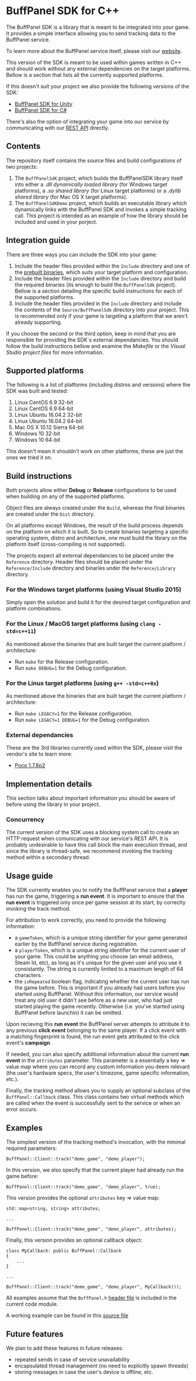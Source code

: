 # BuffPanel SDK for C++

The BuffPanel SDK is a library that is meant to be integrated into your game. It provides a simple interface allowing
you to send tracking data to the BuffPanel service.

To learn more about the BuffPanel service itself, please visit our [website](http://buffPanel.com/).

This version of the SDK is meant to be used within games written in C++ and should work without any external
dependencies on the target platforms. Bellow is a section that lists all the currently supported platforms.

If this doesn't suit your project we also provide the following versions of the SDK:
- [BuffPanel SDK for Unity](https://github.com/Cellense/buffpanel-sdk-unity)
- [BuffPanel SDK for C#](https://github.com/Cellense/buffpanel-sdk-c-sharp)

There's also the option of integrating your game into our service by communicating with our
[REST API](http://buffpanel.com/help/setting_up_tracking_in_your_game) directly.

## Contents

The repository itself contains the source files and build configurations of two projects:
1. The `BuffPanelSdK` project, which builds the BuffPanelSDK library itself into either
a _.dll dynamically loaded library_ (for Windows target platforms), a _.so shared library_ (for Linux target platforms)
or a _.dylib shared library_ (for Mac OS X target platforms).
2. The `BuffPanelSdKDemo` project, which builds an executable library which dynamically links with the BuffPanel SDK
and invokes a simple tracking call. This project is intended as an example of how the library should be included
and used in your porject.

## Integration guide

There are three ways you can include the SDK into your game:
1. Include the header files provided within the `Include` directory and one of the
[prebuilt binaries](https://build.buffpanel.com/sdk/), which suits your target platform and configuration.
2. Include the header files provided within the `Include` directory and build the required binaries (its enough to
build the `BuffPanelSdk` project). Bellow is a section detailing the specific build instructions for each of the
supported platforms.
3. Include the header files provided in the `Include` directory and include the contents of the `Source/BuffPanelSdk`
directory into your project. This is recommended only if your game is targeting a platform that we aren't already
supporting.

If you choose the second or the third option, keep in mind that you are responsible for providing the SDK`s
external dependancies. You should follow the build instructions bellow and examine the _Makefile_
or the _Visual Studio project files_ for more information.

## Supported platforms

The following is a list of platforms (including distros and versions) where the SDK was built and tested:
1. Linux CentOS 6.9 32-bit
2. Linux CentOS 6.9 64-bit
3. Linux Ubuntu 16.04.2 32-bit
4. Linux Ubuntu 16.04.2 64-bit
5. Mac OS X 10.12 Sierra 64-bit
6. Windows 10 32-bit
7. Windows 10 64-bit

This doesn't mean it shouldn't work on other platforms, these are just the ones we tried it on.

## Build instructions

Both projects allow either **Debug** or **Release** configurations to be used when building on any of the
supported platforms.

Object files are always created under the `Build`, whereas the final binaries are created under the `Dist` directory.

On all platforms except Windows, the result of the build process depends on the platform on which it is built. So to
create binaries targeting a specific operating system, distro and architecture, one must build the library on the
platform itself (cross-compiling is not supported).

The projects expect all external dependancies to be placed under the `Reference` directory. Header files should be
placed under the `Reference/Include` directory and binaries under the `Reference/Library` directory.

### For the Windows target platforms (using Visual Studio 2015)

Simply open the solution and build it for the desired target configuration and platform combinations.

### For the Linux / MacOS target platforms (using `clang -std=c++11`)

As mentioned above the binaries that are built target the current platform / architecture:
- Run `make` for the Release configuration.
- Run `make DEBUG=1` for the Debug configuration.

### For the Linux target platforms (using `g++ -std=c++0x`)

As mentioned above the binaries that are built target the current platform / architecture:
- Run `make LEGACY=1` for the Release configuration.
- Run `make LEGACY=1 DEBUG=1` for the Debug configuration.

### External dependancies

These are the 3rd libraries currently used within the SDK, please visit the vendor's site to learn more:
- [Poco 1.7.8p2](https://pocoproject.org/)

## Implementation details

This section talks about important information you should be aware of before using the library in your project.

### Concurrency

The current version of the SDK uses a blocking system call to create an HTTP request when comunicating with our
service's REST API. It is probably undesirable to have this call block the main execution thread, and since
the library is thread-safe, we recommend invoking the tracking method within a secondary thread.

## Usage guide

The SDK currently enables you to notify the BuffPanel service that a **player** has run the game, triggering a
**run event**. It is important to ensure that the **run event** is triggered only once per game session at its start,
by correclty invoking the track method.

For attribution to work correctly, you need to provide the following information:
- a `gameToken`, which is a unique string identifier for your game generated earlier by the BuffPanel service
during registration.
- a `playerToken`, which is a unique string identifier for the current user of your game. This could be anything
you choose (an email address, Steam Id, etc), as long as it's unique for the given user and you use it consistantly.
The string is currently limited to a maximum length of 64 characters.
- the `isRepeated` boolean flag, indicating whether the current user has run the game before. This is important if
you already had users before you started using BuffPanel. Without this information, our service would treat any old
user it didn't see before as a new user, who had just started playing the game recently. Otherwise (i.e. you've
started using BuffPanel before launchin) it can be omitted.

Upon recieving this **run event** the BuffPanel server attempts to attribute it to any previous **click event** 
belonging to the same player. If a click event with a matching fingerprint is found, the run event gets attributed to
the click event's **campaign**.

If needed, you can also specify additional information about the current **run event** in the `attributes` parameter.
This parameter is a essentially a key => value map where you can record any custom information you deem relevant
(the user's hardware specs, the user's timezone, game specific information, etc.).

Finally, the tracking method allows you to supply an optional subclass of the `BuffPanel::Callback` class. This class
contains two virtual methods which are called when the event is successfully sent to the service or when an error
occurs.

## Examples

The simplest version of the tracking method's invocation, with the minimal required parameters:

```
BuffPanel::Client::track("demo_game", "demo_player");
```

In this version, we also specify that the current player had already run the game before:

```
BuffPanel::Client::track("demo_game", "demo_player", true);
```

This version provides the optional `attributes` key => value map:

```
std::map<string, string> attributes;

...

BuffPanel::Client::track("demo_game", "demo_player", attributes);
```

Finally, this version provides an optional callback object:

```
class MyCallback: public BuffPanel::Callback
{
	...
}

...

BuffPanel::Client::track("demo_game", "demo_player", MyCallback());
```

All examples assume that the `BuffPanel.h`
[header file](https://github.com/Cellense/buffpanel-sdk-c-plus-plus/blob/master/Include/BuffPanel.h)
is included in the current code module.

A working example can be found in this
[source file](https://github.com/Cellense/buffpanel-sdk-c-plus-plus/blob/master/Source/BuffPanelSDKCPlusPlusDemo/Main.cpp)

## Future features

We plan to add these features in future releases:
- repeated sends in case of service unavailability
- encapsulated thread management (no need to explicitly spawn threads)
- storing messages in case the user's device is offline, etc.
